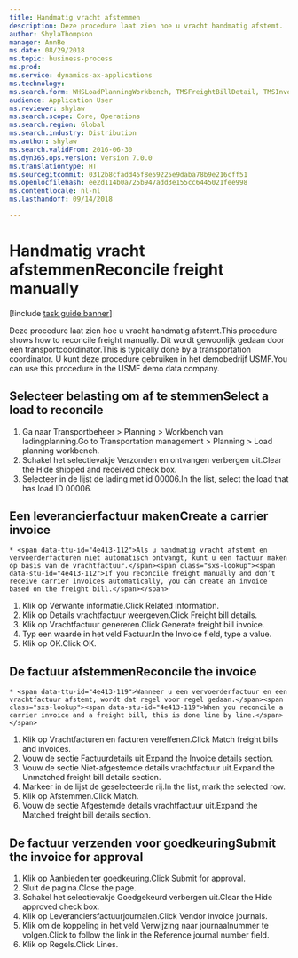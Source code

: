 ```yaml
--- 
title: Handmatig vracht afstemmen
description: Deze procedure laat zien hoe u vracht handmatig afstemt.
author: ShylaThompson
manager: AnnBe
ms.date: 08/29/2018
ms.topic: business-process
ms.prod: 
ms.service: dynamics-ax-applications
ms.technology: 
ms.search.form: WHSLoadPlanningWorkbench, TMSFreightBillDetail, TMSInvoiceTable, TMSFreightBillInvoiceReconcile, TMSInvoiceJournal, LedgerJournalTable, LedgerJournalTransDaily
audience: Application User
ms.reviewer: shylaw
ms.search.scope: Core, Operations
ms.search.region: Global
ms.search.industry: Distribution
ms.author: shylaw
ms.search.validFrom: 2016-06-30
ms.dyn365.ops.version: Version 7.0.0
ms.translationtype: HT
ms.sourcegitcommit: 0312b8cfadd45f8e59225e9daba78b9e216cff51
ms.openlocfilehash: ee2d114b0a725b947add3e155cc6445021fee998
ms.contentlocale: nl-nl
ms.lasthandoff: 09/14/2018

---
```

# <a name="reconcile-freight-manually"></a><span data-ttu-id="4e413-103">Handmatig vracht afstemmen</span><span class="sxs-lookup"><span data-stu-id="4e413-103">Reconcile freight manually</span></span>

[!include [task guide banner](../../includes/task-guide-banner.md)]

<span data-ttu-id="4e413-104">Deze procedure laat zien hoe u vracht handmatig afstemt.</span><span class="sxs-lookup"><span data-stu-id="4e413-104">This procedure shows how to reconcile freight manually.</span></span> <span data-ttu-id="4e413-105">Dit wordt gewoonlijk gedaan door een transportcoördinator.</span><span class="sxs-lookup"><span data-stu-id="4e413-105">This is typically done by a transportation coordinator.</span></span> <span data-ttu-id="4e413-106">U kunt deze procedure gebruiken in het demobedrijf USMF.</span><span class="sxs-lookup"><span data-stu-id="4e413-106">You can use this procedure in the USMF demo data company.</span></span>


## <a name="select-a-load-to-reconcile"></a><span data-ttu-id="4e413-107">Selecteer belasting om af te stemmen</span><span class="sxs-lookup"><span data-stu-id="4e413-107">Select a load to reconcile</span></span>
1. <span data-ttu-id="4e413-108">Ga naar Transportbeheer > Planning > Workbench van ladingplanning.</span><span class="sxs-lookup"><span data-stu-id="4e413-108">Go to Transportation management > Planning > Load planning workbench.</span></span>
2. <span data-ttu-id="4e413-109">Schakel het selectievakje Verzonden en ontvangen verbergen uit.</span><span class="sxs-lookup"><span data-stu-id="4e413-109">Clear the Hide shipped and received check box.</span></span> 
3. <span data-ttu-id="4e413-110">Selecteer in de lijst de lading met id 00006.</span><span class="sxs-lookup"><span data-stu-id="4e413-110">In the list, select the load that has load ID 00006.</span></span>

## <a name="create-a-carrier-invoice"></a><span data-ttu-id="4e413-111">Een leverancierfactuur maken</span><span class="sxs-lookup"><span data-stu-id="4e413-111">Create a carrier invoice</span></span>
    * <span data-ttu-id="4e413-112">Als u handmatig vracht afstemt en vervoerderfacturen niet automatisch ontvangt, kunt u een factuur maken op basis van de vrachtfactuur.</span><span class="sxs-lookup"><span data-stu-id="4e413-112">If you reconcile freight manually and don’t receive carrier invoices automatically, you can create an invoice based on the freight bill.</span></span>  
1. <span data-ttu-id="4e413-113">Klik op Verwante informatie.</span><span class="sxs-lookup"><span data-stu-id="4e413-113">Click Related information.</span></span>
2. <span data-ttu-id="4e413-114">Klik op Details vrachtfactuur weergeven.</span><span class="sxs-lookup"><span data-stu-id="4e413-114">Click Freight bill details.</span></span>
3. <span data-ttu-id="4e413-115">Klik op Vrachtfactuur genereren.</span><span class="sxs-lookup"><span data-stu-id="4e413-115">Click Generate freight bill invoice.</span></span>
4. <span data-ttu-id="4e413-116">Typ een waarde in het veld Factuur.</span><span class="sxs-lookup"><span data-stu-id="4e413-116">In the Invoice field, type a value.</span></span>
5. <span data-ttu-id="4e413-117">Klik op OK.</span><span class="sxs-lookup"><span data-stu-id="4e413-117">Click OK.</span></span>

## <a name="reconcile-the-invoice"></a><span data-ttu-id="4e413-118">De factuur afstemmen</span><span class="sxs-lookup"><span data-stu-id="4e413-118">Reconcile the invoice</span></span>
    * <span data-ttu-id="4e413-119">Wanneer u een vervoerderfactuur en een vrachtfactuur afstemt, wordt dat regel voor regel gedaan.</span><span class="sxs-lookup"><span data-stu-id="4e413-119">When you reconcile a carrier invoice and a freight bill, this is done line by line.</span></span>  
1. <span data-ttu-id="4e413-120">Klik op Vrachtfacturen en facturen vereffenen.</span><span class="sxs-lookup"><span data-stu-id="4e413-120">Click Match freight bills and invoices.</span></span>
2. <span data-ttu-id="4e413-121">Vouw de sectie Factuurdetails uit.</span><span class="sxs-lookup"><span data-stu-id="4e413-121">Expand the Invoice details section.</span></span>
3. <span data-ttu-id="4e413-122">Vouw de sectie Niet-afgestemde details vrachtfactuur uit.</span><span class="sxs-lookup"><span data-stu-id="4e413-122">Expand the Unmatched freight bill details section.</span></span>
4. <span data-ttu-id="4e413-123">Markeer in de lijst de geselecteerde rij.</span><span class="sxs-lookup"><span data-stu-id="4e413-123">In the list, mark the selected row.</span></span>
5. <span data-ttu-id="4e413-124">Klik op Afstemmen.</span><span class="sxs-lookup"><span data-stu-id="4e413-124">Click Match.</span></span>
6. <span data-ttu-id="4e413-125">Vouw de sectie Afgestemde details vrachtfactuur uit.</span><span class="sxs-lookup"><span data-stu-id="4e413-125">Expand the Matched freight bill details section.</span></span>

## <a name="submit-the-invoice-for-approval"></a><span data-ttu-id="4e413-126">De factuur verzenden voor goedkeuring</span><span class="sxs-lookup"><span data-stu-id="4e413-126">Submit the invoice for approval</span></span>
1. <span data-ttu-id="4e413-127">Klik op Aanbieden ter goedkeuring.</span><span class="sxs-lookup"><span data-stu-id="4e413-127">Click Submit for approval.</span></span>
2. <span data-ttu-id="4e413-128">Sluit de pagina.</span><span class="sxs-lookup"><span data-stu-id="4e413-128">Close the page.</span></span>
3. <span data-ttu-id="4e413-129">Schakel het selectievakje Goedgekeurd verbergen uit.</span><span class="sxs-lookup"><span data-stu-id="4e413-129">Clear the Hide approved check box.</span></span> 
4. <span data-ttu-id="4e413-130">Klik op Leveranciersfactuurjournalen.</span><span class="sxs-lookup"><span data-stu-id="4e413-130">Click Vendor invoice journals.</span></span>
5. <span data-ttu-id="4e413-131">Klik om de koppeling in het veld Verwijzing naar journaalnummer te volgen.</span><span class="sxs-lookup"><span data-stu-id="4e413-131">Click to follow the link in the Reference journal number field.</span></span>
6. <span data-ttu-id="4e413-132">Klik op Regels.</span><span class="sxs-lookup"><span data-stu-id="4e413-132">Click Lines.</span></span>


